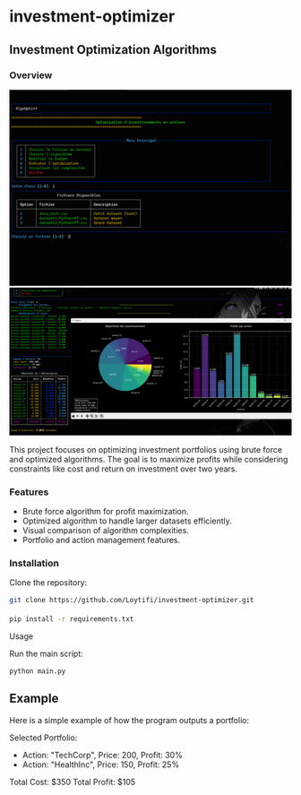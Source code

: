# investment-optimizer

## Investment Optimization Algorithms

### Overview
![Optimizer Image](Optimizer.png)
![Optimizer2 Image](Optimizer2.png)


This project focuses on optimizing investment portfolios using brute force and optimized algorithms. The goal is to maximize profits while considering constraints like cost and return on investment over two years.

### Features

- Brute force algorithm for profit maximization.
- Optimized algorithm to handle larger datasets efficiently.
- Visual comparison of algorithm complexities.
- Portfolio and action management features.

### Installation

Clone the repository:

```bash
git clone https://github.com/Loytifi/investment-optimizer.git

pip install -r requirements.txt
```
Usage

Run the main script:

```
python main.py
```
## Example

Here is a simple example of how the program outputs a portfolio:


Selected Portfolio:
- Action: "TechCorp", Price: 200, Profit: 30%
- Action: "HealthInc", Price: 150, Profit: 25%

Total Cost: $350
Total Profit: $105

